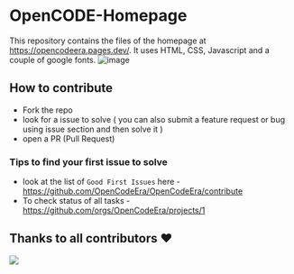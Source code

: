 # OpenCODE-Homepage
This repository contains the files of the homepage at https://opencodeera.pages.dev/. It uses HTML, CSS, Javascript and a couple of google fonts. 
![image](https://github.com/OpenCodeEra/OpenCodeEra/assets/100958893/55dcc586-3333-4fae-8b3a-dc9f99595cee)

## How to contribute 
- Fork the repo 
- look for a issue to solve ( you can also submit a feature request or bug using issue section and then solve it )
- open a PR (Pull Request) 

### Tips to find your first issue to solve  
- look at the list of `Good First Issues` here - https://github.com/OpenCodeEra/OpenCodeEra/contribute
- To check status of all tasks - https://github.com/orgs/OpenCodeEra/projects/1

## Thanks to all contributors ❤

 <a href = "https://github.com/OpenCodeEra/OpenCodeEra/graphs/contributors">
   <img src = "https://contrib.rocks/image?repo=OpenCodeEra/OpenCodeEra"/>
 </a>
